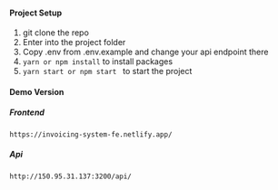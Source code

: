 #### Project Setup

1. git clone the repo
2. Enter into the project folder
3. Copy .env from .env.example and change your api endpoint there
4. `yarn or npm install` to install packages
5. `yarn start or npm start ` to start the project

#### Demo Version

##### Frontend

`https://invoicing-system-fe.netlify.app/ `

##### Api

`http://150.95.31.137:3200/api/ `
